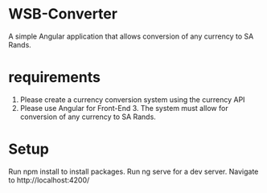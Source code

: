 # WSB-Converter
A simple Angular application that allows conversion of any currency to SA Rands.

# requirements
1. Please create a currency conversion system using the currency API
2. Please use Angular for Front-End
3. The system must allow for conversion of any currency to SA Rands.

# Setup
Run npm install to install packages.
Run ng serve for a dev server. 
Navigate to http://localhost:4200/
